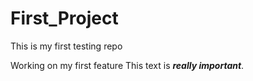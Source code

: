 # First_Project
This is my first testing repo

Working on my first feature
This text is ***really important***.
